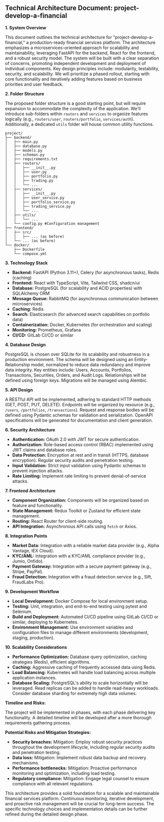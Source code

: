 ## Technical Architecture Document: project-develop-a-financial

**1. System Overview**

This document outlines the technical architecture for "project-develop-a-financial," a production-ready financial services platform. The architecture emphasizes a microservices-oriented approach for scalability and maintainability, leveraging FastAPI for the backend, React for the frontend, and a robust security model.  The system will be built with a clear separation of concerns, promoting independent development and deployment of individual components.  Key design principles include: modularity, testability, security, and scalability.  We will prioritize a phased rollout, starting with core functionality and iteratively adding features based on business priorities and user feedback.


**2. Folder Structure**

The proposed folder structure is a good starting point, but will require expansion to accommodate the complexity of the application.  We'll introduce sub-folders within `routers` and `services` to organize features logically (e.g., `routers/user`, `routers/portfolio`, `services/auth`).  Additionally, a dedicated `utils` folder will house common utility functions.

```
project/
├── backend/
│   ├── main.py
│   ├── database.py
│   ├── models.py
│   ├── schemas.py
│   ├── requirements.txt
│   ├── routers/
│   │   ├── __init__.py
│   │   ├── user.py
│   │   ├── portfolio.py
│   │   ├── trading.py
│   │   └── ...
│   ├── services/
│   │   ├── __init__.py
│   │   ├── user_service.py
│   │   ├── portfolio_service.py
│   │   ├── trading_service.py
│   │   └── ...
│   ├── utils/
│   │   └── ...
│   └── config.py #Configuration management
├── frontend/
│   ├── src/
│   │   ├── ... (as before)
│   └── ... (as before)
└── docker/
    ├── Dockerfile
    └── compose.yml
```


**3. Technology Stack**

* **Backend:** FastAPI (Python 3.11+),  Celery (for asynchronous tasks), Redis (caching)
* **Frontend:** React with TypeScript, Vite, Tailwind CSS, shadcn/ui
* **Database:** PostgreSQL (for scalability and ACID properties) with SQLAlchemy ORM
* **Message Queue:** RabbitMQ (for asynchronous communication between microservices)
* **Caching:** Redis
* **Search:** Elasticsearch (for advanced search capabilities on portfolio data)
* **Containerization:** Docker, Kubernetes (for orchestration and scaling)
* **Monitoring:** Prometheus, Grafana
* **CI/CD:** GitLab CI/CD or similar


**4. Database Design**

PostgreSQL is chosen over SQLite for its scalability and robustness in a production environment.  The schema will be designed using an Entity-Relationship model, normalized to reduce data redundancy and improve data integrity.  Key entities include: Users, Accounts, Portfolios, Transactions, Securities, Orders, and Audit Logs. Relationships will be defined using foreign keys.  Migrations will be managed using Alembic.

**5. API Design**

A RESTful API will be implemented, adhering to standard HTTP methods (GET, POST, PUT, DELETE).  Endpoints will be organized by resource (e.g., `/users`, `/portfolios`, `/transactions`).  Request and response bodies will be defined using Pydantic schemas for validation and serialization.  OpenAPI specifications will be generated for documentation and client generation.


**6. Security Architecture**

* **Authentication:** OAuth 2.0 with JWT for secure authentication.
* **Authorization:** Role-based access control (RBAC) implemented using JWT claims and database roles.
* **Data Protection:** Encryption at rest and in transit (HTTPS, database encryption).  Regular security audits and penetration testing.
* **Input Validation:**  Strict input validation using Pydantic schemas to prevent injection attacks.
* **Rate Limiting:** Implement rate limiting to prevent denial-of-service attacks.


**7. Frontend Architecture**

* **Component Organization:**  Components will be organized based on feature and functionality.
* **State Management:** Redux Toolkit or Zustand for efficient state management.
* **Routing:** React Router for client-side routing.
* **API Integration:**  Asynchronous API calls using `fetch` or Axios.


**8. Integration Points**

* **Market Data:** Integration with a reliable market data provider (e.g., Alpha Vantage, IEX Cloud).
* **KYC/AML:** Integration with a KYC/AML compliance provider (e.g., Jumio, Onfido).
* **Payment Gateway:** Integration with a secure payment gateway (e.g., Stripe, PayPal).
* **Fraud Detection:** Integration with a fraud detection service (e.g., Sift, FraudLabs Pro).


**9. Development Workflow**

* **Local Development:**  Docker Compose for local environment setup.
* **Testing:** Unit, integration, and end-to-end testing using pytest and Selenium.
* **Build and Deployment:**  Automated CI/CD pipeline using GitLab CI/CD or similar, deploying to Kubernetes.
* **Environment Management:**  Use environment variables and configuration files to manage different environments (development, staging, production).


**10. Scalability Considerations**

* **Performance Optimization:**  Database query optimization, caching strategies (Redis), efficient algorithms.
* **Caching:**  Aggressive caching of frequently accessed data using Redis.
* **Load Balancing:**  Kubernetes will handle load balancing across multiple application instances.
* **Database Scaling:**  PostgreSQL's ability to scale horizontally will be leveraged.  Read replicas can be added to handle read-heavy workloads.  Consider database sharding for extremely high data volumes.


**Timeline and Risks:**

The project will be implemented in phases, with each phase delivering key functionality.  A detailed timeline will be developed after a more thorough requirements gathering process.


**Potential Risks and Mitigation Strategies:**

* **Security breaches:**  Mitigation:  Employ robust security practices throughout the development lifecycle, including regular security audits and penetration testing.
* **Data loss:** Mitigation:  Implement robust data backup and recovery mechanisms.
* **Performance bottlenecks:** Mitigation:  Proactive performance monitoring and optimization, including load testing.
* **Regulatory compliance:** Mitigation:  Engage legal counsel to ensure compliance with all relevant regulations.


This architecture provides a solid foundation for a scalable and maintainable financial services platform.  Continuous monitoring, iterative development, and proactive risk management will be crucial for long-term success.  The specific technology choices and implementation details can be further refined during the detailed design phase.
